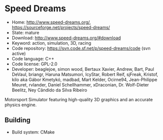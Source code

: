 # Speed Dreams

- Home: http://www.speed-dreams.org/, https://sourceforge.net/projects/speed-dreams/
- State: mature
- Download: http://www.speed-dreams.org/#download
- Keyword: action, simulation, 3D, racing
- Code repository: https://svn.code.sf.net/p/speed-dreams/code (svn active)
- Code language: C++
- Code license: GPL-2.0
- Developer: beaglejoe, simon wood, Bertaux Xavier, Andrew, Bart, Paul DeVaul, briangr, Haruna Matsumori, IcyStar, Robert Reif, sjFreak, Kristof, kilo aka Gábor Kmetykó, madbad, Mart Kelder, Ocirne94, Jean-Philippe Meuret, rvlander, Daniel Schellhammer, xDraconian, Dr. Wolf-Dieter Beelitz, Ney Cândido da Silva Ribeiro

Motorsport Simulator featuring high-quality 3D graphics and an accurate physics engine.

## Building

- Build system: CMake
